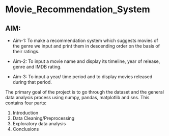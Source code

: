 # Movie_Recommendation_System

## AIM:
- Aim-1: To make a recommendation system which suggests movies of the genre we input and print them in descending order on the basis of their ratings.
* Aim-2: To input a movie name and display its timeline, year of release, genre and IMDB rating.
+ Aim-3: To input a year/ time period and to display movies released during that period.

The primary goal of the project is to go through the dataset and the general data analysis process using numpy, pandas, matplotlib and sns. This contains four parts:
1. Introduction
2. Data Cleaning/Preprocessing
3. Exploratory data analysis
4. Conclusions
